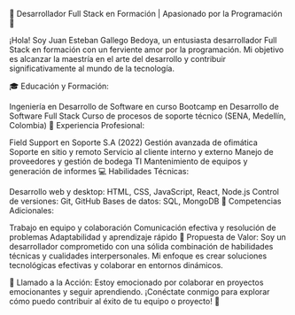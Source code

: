 🚀 Desarrollador Full Stack en Formación | Apasionado por la Programación 🚀

¡Hola! Soy Juan Esteban Gallego Bedoya, un entusiasta desarrollador Full Stack en formación con un ferviente amor por la programación. Mi objetivo es alcanzar la maestría en el arte del desarrollo y contribuir significativamente al mundo de la tecnología.

🎓 Educación y Formación:

Ingeniería en Desarrollo de Software en curso
Bootcamp en Desarrollo de Software Full Stack
Curso de procesos de soporte técnico (SENA, Medellín, Colombia)
💼 Experiencia Profesional:

Field Support en Soporte S.A (2022)
Gestión avanzada de ofimática
Soporte en sitio y remoto
Servicio al cliente interno y externo
Manejo de proveedores y gestión de bodega TI
Mantenimiento de equipos y generación de informes
💻 Habilidades Técnicas:

Desarrollo web y desktop: HTML, CSS, JavaScript, React, Node.js
Control de versiones: Git, GitHub
Bases de datos: SQL, MongoDB
🤝 Competencias Adicionales:

Trabajo en equipo y colaboración
Comunicación efectiva y resolución de problemas
Adaptabilidad y aprendizaje rápido
🌟 Propuesta de Valor:
Soy un desarrollador comprometido con una sólida combinación de habilidades técnicas y cualidades interpersonales. Mi enfoque es crear soluciones tecnológicas efectivas y colaborar en entornos dinámicos.

🚀 Llamado a la Acción:
Estoy emocionado por colaborar en proyectos emocionantes y seguir aprendiendo. ¡Conéctate conmigo para explorar cómo puedo contribuir al éxito de tu equipo o proyecto! 🚀
